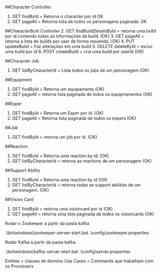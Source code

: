 ##Character Controller
1. GET findById = Retorna o character por id OK
2. GET pageAll = Retorna lista de todos os personagens paginada. OK

##CharacterBuilt Controller
2. GET findBuildDetailsById = retorna uma build por id contendo todas as informações da build. (OK)
3. GET pageAll = retorna a lista de builds por user de forma resumida. (OK)
4. PUT updateBuild = Faz alterações em uma build
5. DELETE deleteById = exclui uma build por id
6. POST createBuild = cria uma build por userId (OK)

##Character Job
1. GET listByCharacterId = Lista todos os jobs de um personagem (OK)

##Equipment
1. GET findById = Retorna um equipamento (OK)
2. GET pageAll = retorna lista paginada de todos os equipmanentos (OK)

##Esper
1. GET findById = Retorna um Esper por id. (OK)
2. GET pageAll = Retorna lista paginada de todos os espers (OK)

##Job
1. GET findById = retorna um job por id. (OK)

##Reaction
1. GET findById = Retorna uma reaction by id; (OK)
2. GET listByCharacterId = retorna as reactions de um personagem (OK)

##Support Ability
1. GET findById = Retorna uma reaction by id (OK)
2. GET listByCharacterId = retorna todas as support abilities de um personagem. (OK)

##Vision Card
1. GET findById = retorna uma visioncard por id (OK)
2. GET pageAll = retorna uma lista paginada de todos os visioncards (OK)


Rodar o Zookeeper a partir da pasta kafka

.\bin\windows\zookeeper-server-start.bat .\config\zookeeper.properties

Rodar Kafka a partir da pasta kafka

.\bin\windows\kafka-server-start.bat .\config\server.properties

Entities = classes de dominio
Use Cases = Commands que trabalham com os Processors
